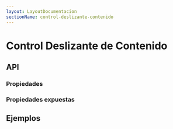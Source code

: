 ```yaml
---
layout: LayoutDocumentacion
sectionName: control-deslizante-contenido
---
```


# Control Deslizante de Contenido

## API

### Propiedades

### Propiedades expuestas

## Ejemplos

<utils-ejemplo-doc ruta="control-deslizante-contenido/default.vue"/>

</section>
